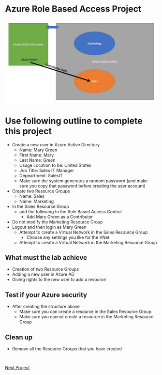 <!--
    <details><summary>Click for hint</summary><Strong> 

    ``` 
    HINT
    ```
    </Strong></details> 
    <details><summary>Click to see the answer</summary><Strong> 
    
    ```
    ANSWER
    ```
    </Strong></details> 
-->
# Azure Role Based Access Project

![AzureInfrstructure](../Pics/AzureProject2.jpg)

# Use following outline to complete this project

- Create a new user in Azure Active Directory
  - Name: Mary Green
  - First Name: Mary 
  - Last Name: Green
  - Usage Location to be: United States
  - Job Title: Sales IT Manager
  - Depeartment: SalesIT
  - Make sure the system generates a random password (and make sure you copy that password before creating the user account)
- Create two Resource Groups
  - Name: Sales
  - Name: Marketing
- In the Sales Resource Group
  - add the following to the Role Based Access Control
    - Add Mary Green as a Contributor 
- Do not modify the Marketing Resource Group 
- Logout and then login as Mary Green
  - Attempt to create a Virtual Network in the Sales Resource Group 
    - Choose any settings you like for the VNet
  - Attempt to create a Virtual Network in the Marketing Resource Group

## What must the lab achieve

- Creation of two Resource Groups
- Adding a new user in Azure AD
- Giving rights to the new user to add a resource  

## Test if your Azure security

- After creating the structure above
  - Make sure you can create a resource in the Sales Resource Group
  - Make sure you cannot create a resource in the Marketing Resource Group

## Clean up 
- Remove all the Resource Groups that you have created 
<br>

[Next Project](AzureProject2.md#azure-role-based-access-project)   
